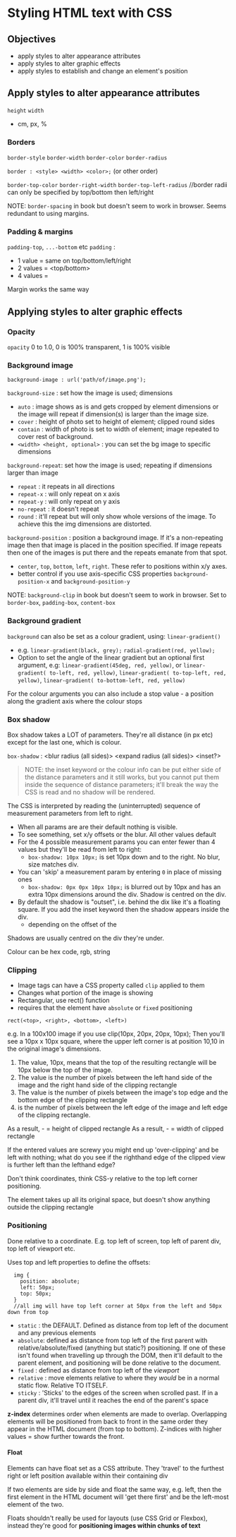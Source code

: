 # Styling HTML text with CSS

## Objectives
- apply styles to alter appearance attributes
- apply styles to alter graphic effects
- apply styles to establish and change an element's position


## Apply styles to alter appearance attributes

`height`
`width`
- cm, px, %

### Borders
`border-style`
`border-width`
`border-color`
`border-radius`


`border : <style> <width> <color>;` (or other order)

`border-top-color`
`border-right-width`
`border-top-left-radius` //border radii can only be specified by top/bottom then left/right

NOTE: `border-spacing` in book but doesn't seem to work in browser. Seems redundant to using margins.

### Padding & margins

`padding-top`, `...-bottom` etc
`padding` :
 - 1 value = same on top/bottom/left/right
 - 2 values = <top/bottom> <left-right>
 - 4 values = <top> <right> <bottom> <left>

 Margin works the same way


## Applying styles to alter graphic effects

### Opacity
`opacity`
0 to 1.0, 0 is 100% transparent, 1 is 100% visible

### Background image

`background-image : url('path/of/image.png');`

`background-size` : set how the image is used; dimensions
- `auto` : image shows as is and gets cropped by element dimensions or the image will repeat if dimension(s) is larger than the image size.
- `cover` : height of photo set to height of element; clipped round sides
- `contain` : width of photo is set to width of element; image repeated to cover rest of background.
- `<width> <height, optional>` : you can set the bg image to specific dimensions  

`background-repeat`: set how the image is used; repeating if dimensions larger than image
- `repeat` : it repeats in all directions
- `repeat-x` : will only repeat on x axis
- `repeat-y` : will only repeat on y axis
- `no-repeat` : it doesn't repeat
- `round` : it'll repeat but will only show whole versions of the image. To achieve this the img dimensions are distorted.

`background-position` : position a background image. If it's a non-repeating image then that image is placed in the position specified. If image repeats then one of the images is put there and the repeats emanate from that spot.
- `center`, `top`, `bottom`, `left`, `right`. These refer to positions within x/y axes.
- better control if you use axis-specific CSS properties `background-position-x` and `background-position-y`


NOTE: `background-clip` in book but doesn't seem to work in browser. Set to `border-box`, `padding-box`, `content-box`

### Background gradient

`background` can also be set as a colour gradient, using: `linear-gradient()`
- e.g. `linear-gradient(black, grey);` `radial-gradient(red, yellow);`
- Option to set the angle of the linear gradient but an optional first argument, e.g: `linear-gradient(45deg, red, yellow)`, or `linear-gradient( to-left, red, yellow)`, `linear-gradient( to-top-left, red, yellow)`, `linear-gradient( to-bottom-left, red, yellow)`

For the colour arguments you can also include a stop value - a position along the gradient axis where the colour stops

### Box shadow
Box shadow takes a LOT of parameters. They're all distance (in px etc) except for the last one, which is colour.

`box-shadow` : <offset-x> <offset-y> <blur radius (all sides)> <expand radius (all sides)> <inset?> <colour of shadow>

> NOTE: the inset keyword or the colour info can be put either side of the distance parameters and it still works, but you cannot put them inside the sequence of distance parameters; it'll break the way the CSS is read and no shadow will be rendered.

The CSS is interpreted by reading the (uninterrupted) sequence of measurement parameters from left to right.

- When all params are are their default nothing is visible.
- To see something, set x/y offsets or the blur. All other values default
- For the 4 possible measurement params you can enter fewer than 4 values but they'll be read from left to right:
  -  `box-shadow: 10px 10px;` is set 10px down and to the right. No blur, size matches div.
- You can 'skip' a measurement param by entering `0` in place of missing ones
  - `box-shadow: 0px 0px 10px 10px;` is blurred out by 10px and has an extra 10px dimensions around the div. Shadow is centred on the div.
- By default the shadow is "outset", i.e. behind the dix like it's a floating square. If you add the inset keyword then the shadow appears inside the div.
  - depending on the offset of the

Shadows are usually centred on the div they're under.

Colour can be hex code, rgb, string

### Clipping

- Image tags can have a CSS property called `clip` applied to them
- Changes what portion of the image is showing
- Rectangular, use rect() function
- requires that the element have `absolute` or `fixed` positioning

`rect(<top>, <right>, <bottom>, <left>)`

e.g.
In a 100x100 image if you use clip(10px, 20px, 20px, 10px);
Then you'll see a 10px x 10px square, where the upper left corner is at position 10,10 in the original image's dimensions.

1) The <top> value, 10px, means that the top of the resulting rectangle will be 10px below the top of the image.
2) The <right> value is the number of pixels between the left hand side of the image and the right hand side of the clipping rectangle
3) The <bottom> value is the number of pixels between the image's top edge and the bottom edge of the clipping rectangle
4) <left> is the number of pixels between the left edge of the image and left edge of the clipping rectangle.

As a result, <bottom> - <top> = height of clipped rectangle
As a result, <right> - <left> = width of clipped rectangle

If the entered values are screwy you might end up 'over-clipping' and be left with nothing; what do you see if the righthand edge of the clipped view is further left than the lefthand edge?

Don't think coordinates, think CSS-y relative to the top left corner positioning.

The element takes up all its original space, but doesn't show anything outside the clipping rectangle

### Positioning

Done relative to a coordinate. E.g. top left of screen, top left of parent div, top left of viewport etc.

Uses top and left properties to define the offsets:
```
  img {
    position: absolute;
    left: 50px;
    top: 50px;
  }
  //all img will have top left corner at 50px from the left and 50px down from top
```

- `static` : the DEFAULT. Defined as distance from top left of the document and any previous elements
- `absolute`: defined as distance from top left of the first parent with relative/absolute/fixed (anything but static?) positioning. If one of these isn't found when travelling up through the DOM, then it'll default to the <html> parent element, and positioning will be done relative to the document.
- `fixed` : defined as distance from top left of the _viewport_
- `relative` : move elements relative to where they _would_ be in a normal static flow. Relative TO ITSELF.
- `sticky` : 'Sticks' to the edges of the screen when scrolled past. If in a parent div, it'll travel until it reaches the end of the parent's space

**z-index** determines order when elements are made to overlap.
Overlapping elements will be positioned from back to front in the same order they appear in the HTML document (from top to bottom). Z-indices with higher values = show further towards the front.

#### Float

Elements can have float set as a CSS attribute. They 'travel' to the furthest right or left position available within their containing div

If two elements are side by side and float the same way, e.g. left, then the first element in the HTML document will 'get there first' and be the left-most element of the two.

Floats shouldn't really be used for layouts (use CSS Grid or Flexbox), instead they're good for **positioning images within chunks of text**
